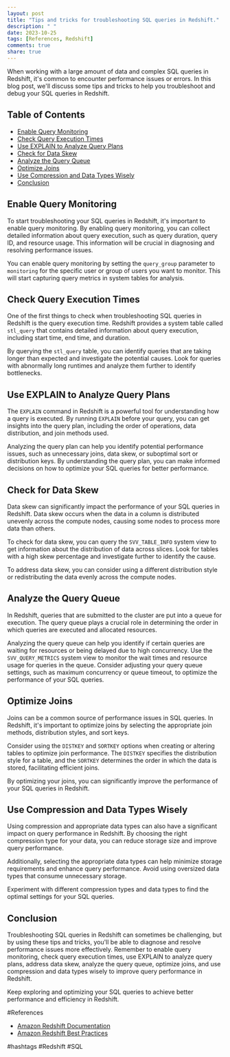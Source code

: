 ```yaml
---
layout: post
title: "Tips and tricks for troubleshooting SQL queries in Redshift."
description: " "
date: 2023-10-25
tags: [References, Redshift]
comments: true
share: true
---
```


When working with a large amount of data and complex SQL queries in Redshift, it's common to encounter performance issues or errors. In this blog post, we'll discuss some tips and tricks to help you troubleshoot and debug your SQL queries in Redshift.

## Table of Contents
- [Enable Query Monitoring](#enable-query-monitoring)
- [Check Query Execution Times](#check-query-execution-times)
- [Use EXPLAIN to Analyze Query Plans](#use-explain-to-analyze-query-plans)
- [Check for Data Skew](#check-for-data-skew)
- [Analyze the Query Queue](#analyze-the-query-queue)
- [Optimize Joins](#optimize-joins)
- [Use Compression and Data Types Wisely](#use-compression-and-data-types-wisely)
- [Conclusion](#conclusion)

## Enable Query Monitoring

To start troubleshooting your SQL queries in Redshift, it's important to enable query monitoring. By enabling query monitoring, you can collect detailed information about query execution, such as query duration, query ID, and resource usage. This information will be crucial in diagnosing and resolving performance issues.

You can enable query monitoring by setting the `query_group` parameter to `monitoring` for the specific user or group of users you want to monitor. This will start capturing query metrics in system tables for analysis.

## Check Query Execution Times

One of the first things to check when troubleshooting SQL queries in Redshift is the query execution time. Redshift provides a system table called `stl_query` that contains detailed information about query execution, including start time, end time, and duration.

By querying the `stl_query` table, you can identify queries that are taking longer than expected and investigate the potential causes. Look for queries with abnormally long runtimes and analyze them further to identify bottlenecks.

## Use EXPLAIN to Analyze Query Plans

The `EXPLAIN` command in Redshift is a powerful tool for understanding how a query is executed. By running `EXPLAIN` before your query, you can get insights into the query plan, including the order of operations, data distribution, and join methods used.

Analyzing the query plan can help you identify potential performance issues, such as unnecessary joins, data skew, or suboptimal sort or distribution keys. By understanding the query plan, you can make informed decisions on how to optimize your SQL queries for better performance.

## Check for Data Skew

Data skew can significantly impact the performance of your SQL queries in Redshift. Data skew occurs when the data in a column is distributed unevenly across the compute nodes, causing some nodes to process more data than others.

To check for data skew, you can query the `SVV_TABLE_INFO` system view to get information about the distribution of data across slices. Look for tables with a high skew percentage and investigate further to identify the cause.

To address data skew, you can consider using a different distribution style or redistributing the data evenly across the compute nodes.

## Analyze the Query Queue

In Redshift, queries that are submitted to the cluster are put into a queue for execution. The query queue plays a crucial role in determining the order in which queries are executed and allocated resources.

Analyzing the query queue can help you identify if certain queries are waiting for resources or being delayed due to high concurrency. Use the `SVV_QUERY_METRICS` system view to monitor the wait times and resource usage for queries in the queue. Consider adjusting your query queue settings, such as maximum concurrency or queue timeout, to optimize the performance of your SQL queries.

## Optimize Joins

Joins can be a common source of performance issues in SQL queries. In Redshift, it's important to optimize joins by selecting the appropriate join methods, distribution styles, and sort keys.

Consider using the `DISTKEY` and `SORTKEY` options when creating or altering tables to optimize join performance. The `DISTKEY` specifies the distribution style for a table, and the `SORTKEY` determines the order in which the data is stored, facilitating efficient joins.

By optimizing your joins, you can significantly improve the performance of your SQL queries in Redshift.

## Use Compression and Data Types Wisely

Using compression and appropriate data types can also have a significant impact on query performance in Redshift. By choosing the right compression type for your data, you can reduce storage size and improve query performance.

Additionally, selecting the appropriate data types can help minimize storage requirements and enhance query performance. Avoid using oversized data types that consume unnecessary storage.

Experiment with different compression types and data types to find the optimal settings for your SQL queries.

## Conclusion

Troubleshooting SQL queries in Redshift can sometimes be challenging, but by using these tips and tricks, you'll be able to diagnose and resolve performance issues more effectively. Remember to enable query monitoring, check query execution times, use EXPLAIN to analyze query plans, address data skew, analyze the query queue, optimize joins, and use compression and data types wisely to improve query performance in Redshift.

Keep exploring and optimizing your SQL queries to achieve better performance and efficiency in Redshift.

#References
- [Amazon Redshift Documentation](https://docs.aws.amazon.com/redshift/index.html) 
- [Amazon Redshift Best Practices](https://aws.amazon.com/blogs/big-data/top-8-best-practices-for-high-performance-etl-processing-using-amazon-redshift/) 

#hashtags
#Redshift #SQL
